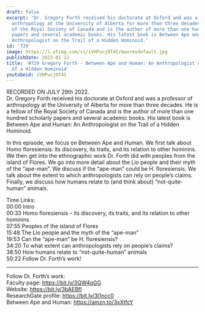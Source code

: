 ```yaml
---
draft: false
excerpt: 'Dr. Gregory Forth received his doctorate at Oxford and was a professor of
  anthropology at the University of Alberta for more than three decades. He is a fellow
  of the Royal Society of Canada and is the author of more than one hundred scholarly
  papers and several academic books. His latest book is Between Ape and Human: An
  Anthropologist on the Trail of a Hidden Hominoid.'
id: '729'
image: https://i.ytimg.com/vi/iVHPucjOT4I/maxresdefault.jpg
publishDate: 2023-01-12
title: '#729 Gregory Forth - Between Ape and Human: An Anthropologist on the Trail
  of a Hidden Hominoid'
youtubeid: iVHPucjOT4I
---
```

RECORDED ON JULY 29th 2022.  
Dr. Gregory Forth received his doctorate at Oxford and was a professor of anthropology at the University of Alberta for more than three decades. He is a fellow of the Royal Society of Canada and is the author of more than one hundred scholarly papers and several academic books. His latest book is Between Ape and Human: An Anthropologist on the Trail of a Hidden Hominoid.

In this episode, we focus on Between Ape and Human. We first talk about Homo floresiensis: its discovery, its traits, and its relation to other hominins. We then get into the ethnographic work Dr. Forth did with peoples from the island of Flores. We go into more detail about the Lio people and their myth of the “ape-man”. We discuss if the “ape-man” could be H. floresiensis. We talk about the extent to which anthropologists can rely on people’s claims. Finally, we discuss how humans relate to (and think about) “not-quite-human” animals.

Time Links:  
00:00 Intro  
00:33  Homo floresiensis – its discovery, its traits, and its relation to other hominins  
07:55  Peoples of the island of Flores  
15:48  The Lio people and the myth of the “ape-man”  
19:53  Can the “ape-man” be H. floresiensis?  
34:20  To what extent can anthropologists rely on people’s claims?  
38:50  How humans relate to “not-quite-human” animals  
50:22  Follow Dr. Forth’s work!

---

Follow Dr. Forth’s work:  
Faculty page: https://bit.ly/3QW4qGG  
Website: https://bit.ly/3bAEBfl  
ResearchGate profile: https://bit.ly/3I1ncc0  
Between Ape and Human: https://amzn.to/3xXtfcY
